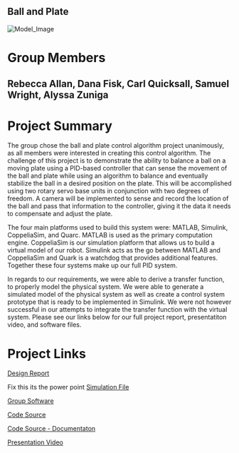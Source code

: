 ## Ball and Plate 

![Model_Image](https://user-images.githubusercontent.com/65363589/82133838-4ae2d880-97a5-11ea-9ba0-2c7557ba91b6.JPG)

# Group Members

## Rebecca Allan, Dana Fisk, Carl Quicksall, Samuel Wright, Alyssa Zuniga





# Project Summary 
The group chose the ball and plate control algorithm project unanimously, as all members were interested in creating this control algorithm. 
The challenge of this project is to demonstrate the ability to balance a ball on a moving plate using a PID-based controller that can sense the movement of the ball and plate while using an algorithm to balance and eventually stabilize the ball in a desired position on the plate. 
This will be accomplished using two rotary servo base units in conjunction with two degrees of freedom. A camera will be implemented to sense and record the location of the ball and pass that information to the controller, giving it the data it needs to compensate and adjust the plate.

The four main platforms used to build this system were: MATLAB, Simulink, CoppeliaSim, and Quarc.  MATLAB is used as the primary computation engine. 
CoppeliaSim is our simulation platform that allows us to build a virtual model of our robot. Simulink acts as the go between MATLAB and CoppeliaSim and Quark is a watchdog that provides additional features. Together these four systems make up our full PID system.

In regards to our requirements, we were able to derive a transfer function, to properly model the physical system. We were able to generate a simulated model of the physical system as well as create a control system prototype that is ready to be implemented in Simulink. We were not however successful in our attempts to integrate the transfer function with the virtual system. 
Please see our links below for our full project report, presentatiton video, and software files.




# Project Links

[Design Report](https://github.com/Mech342/Group-Project/files/4640779/Design.Report.pdf)

Fix this its the power point
[Simulation File](https://github.com/Mech342/Group-Project/files/4640815/Ball.and.Plate.pptx)

[Group Software](https://github.com/Mech342/Group-Project/files/4641468/Group.Software.zip)

[Code Source](https://github.com/Mech342/Group-Project/files/4641473/Code.Source.zip)

[Code Source - Documentaton ](https://github.com/Mech342/Group-Project/files/4640841/Documentation-20200517T191250Z-001.zip)

[Presentation Video](https://youtu.be/V3ocMV7tjmo)
